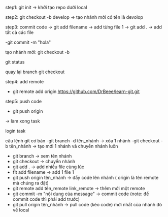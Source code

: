 step1: git init
-> khởi tạo repo dưới local

step2: git checkout -b develop
-> tạo nhánh mới có tên là devolop

step3: commit code
-> git add filename -> add từng file 1
-> git add . -> add tất cả các file

-git commit -m "hola"

tạo nhánh mới: git checkout -b

git status

 quay lại branch git checkout

step4: add remote
- git remote add origin https://github.com/DrBeee/learn-git.git

step5: push code
- git push origin

-> làm xong task 


login task 

câu lệnh git cơ bản
-git branch -d tên_nhánh -> xóa 1 nhánh
-git checkout -b tên_nhánh -> tạo mới 1 nhánh và chuyển nhánh luôn
- git branch -> xem tên nhánh
- git checkout -> chuyển nhánh
- git add . -> add nhiều file cùng lúc
- fit add filename -> add 1 file 1
- git push origin tên_nhánh -> đẩy code lên nhánh ( origin là tên remote mà chúng ra đặt)
- git remote add tên_remote link_remote -> thêm mới một remote
- git commit -m "nội dung của message" -> commit code (note: để commit code thì phải add trước)
- git pull origin tên_nhánh -> pull code (kéo code) mới nhất của nhánh đó về local